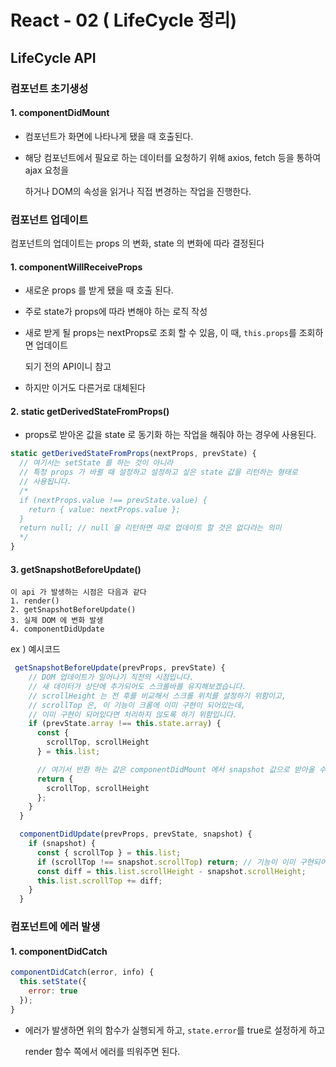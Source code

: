 # React - 02 ( LifeCycle 정리)

## LifeCycle API

### 컴포넌트 초기생성

#### 1. componentDidMount

- 컴포넌트가 화면에 나타나게 됐을 때 호출된다. 

- 해당 컴포넌트에서 필요로 하는 데이터를 요청하기 위해 axios, fetch 등을 통하여 ajax 요청을

  하거나 DOM의 속성을 읽거나 직접 변경하는 작업을 진행한다.



### 컴포넌트 업데이트

컴포넌트의 업데이트는 props 의 변화, state 의 변화에 따라 결정된다

#### 1. componentWillReceiveProps

- 새로운 props 를 받게 됐을 때 호출 된다.

- 주로 state가 props에 따라 변해야 하는 로직 작성

- 새로 받게 될 props는 nextProps로 조회 할 수 있음, 이 때, `this.props`를 조회하면 업데이트

  되기 전의 API이니 참고

- 하지만 이거도 다른거로 대체된다



#### 2. static getDerivedStateFromProps()

- props로 받아온 값을 state 로 동기화 하는 작업을 해줘야 하는 경우에 사용된다.

```jsx
static getDerivedStateFromProps(nextProps, prevState) {
  // 여기서는 setState 를 하는 것이 아니라
  // 특정 props 가 바뀔 때 설정하고 설정하고 싶은 state 값을 리턴하는 형태로
  // 사용됩니다.
  /*
  if (nextProps.value !== prevState.value) {
    return { value: nextProps.value };
  }
  return null; // null 을 리턴하면 따로 업데이트 할 것은 없다라는 의미
  */
}
```



#### 3. getSnapshotBeforeUpdate()

```
이 api 가 발생하는 시점은 다음과 같다
1. render()
2. getSnapshotBeforeUpdate()
3. 실제 DOM 에 변화 발생
4. componentDidUpdate
```

ex ) 예시코드 

```jsx
 getSnapshotBeforeUpdate(prevProps, prevState) {
    // DOM 업데이트가 일어나기 직전의 시점입니다.
    // 새 데이터가 상단에 추가되어도 스크롤바를 유지해보겠습니다.
    // scrollHeight 는 전 후를 비교해서 스크롤 위치를 설정하기 위함이고,
    // scrollTop 은, 이 기능이 크롬에 이미 구현이 되어있는데, 
    // 이미 구현이 되어있다면 처리하지 않도록 하기 위함입니다.
    if (prevState.array !== this.state.array) {
      const {
        scrollTop, scrollHeight
      } = this.list;

      // 여기서 반환 하는 값은 componentDidMount 에서 snapshot 값으로 받아올 수 있습니다.
      return {
        scrollTop, scrollHeight
      };
    }
  }

  componentDidUpdate(prevProps, prevState, snapshot) {
    if (snapshot) {
      const { scrollTop } = this.list;
      if (scrollTop !== snapshot.scrollTop) return; // 기능이 이미 구현되어있다면 처리하지 않습니다.
      const diff = this.list.scrollHeight - snapshot.scrollHeight;
      this.list.scrollTop += diff;
    }
  }
```



### 컴포넌트에 에러 발생

#### 1. componentDidCatch

```jsx
componentDidCatch(error, info) {
  this.setState({
    error: true
  });
}
```

- 에러가 발생하면 위의 함수가 실행되게 하고, `state.error`를 true로 설정하게 하고 

  render 함수 쪽에서 에러를 띄워주면 된다. 